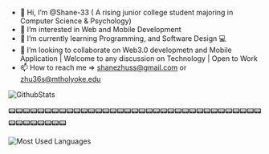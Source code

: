 - 👋 Hi, I’m @Shane-33 ( A rising junior college student majoring in Computer Science & Psychology) 
- 👀 I’m interested in Web and Mobile Development
- 🌱 I’m currently learning Programming, and Software Design  💻
- 💞️ I’m looking to collaborate on Web3.0 developmetn and Mobile Application | Welcome to any discussion on Technology | Open to Work
- 📫 How to reach me => shanezhuss@gmail.com or zhu36s@mtholyoke.edu

<!---
Shane-33/Shane-33 is a ✨ special ✨ repository because its `README.md` (this file) appears on your GitHub profile.
You can click the Preview link to take a look at your changes.
--->


![GithubStats](https://github-readme-stats.vercel.app/api?username=Shane-33&show_icons=true&theme=dark&count_private=true)

📟📟📟📟📟📟📟📟📟📟📟📟📟📟📟📟📟📟📟📟📟📟📟📟📟📟📟📟📟📟📟📟📟📟📟📟📟📟📟📟📟📟📟

![Most Used Languages](https://github-readme-stats.vercel.app/api/top-langs/?username=Shane-33&theme=dark&layout=compact)

